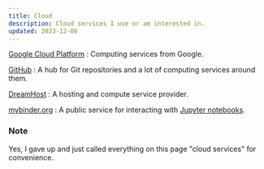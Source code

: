 ```yaml
---
title: Cloud
description: Cloud services I use or am interested in.
updated: 2023-12-06
---
```


[Google Cloud Platform](https://cloud.google.com/)
:   Computing services from Google.

[GitHub](https://github.com/)
:   A hub for Git repositories and a lot of computing services around them.

[DreamHost](https://dreamhost.com/)
:   A hosting and compute service provider.

[mybinder.org](https://mybinder.org/)
:   A public service for interacting with [Jupyter notebooks](https://docs.jupyter.org/).

### Note

Yes, I gave up and just called everything on this page "cloud services" for convenience.
